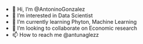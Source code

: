- 👋 Hi, I’m @AntoninoGonzalez
- 👀 I’m interested in Data Scientist
- 🌱 I’m currently learning Phyton, Machine Learning
- 💞️ I’m looking to collaborate on Economic research
- 📫 How to reach me @antunaglezz

<!---
AntoninoGonzalez/AntoninoGonzalez is a ✨ special ✨ repository because its `README.md` (this file) appears on your GitHub profile.
You can click the Preview link to take a look at your changes.
--->
